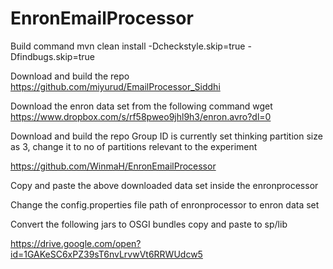 # EnronEmailProcessor

Build command
mvn clean install -Dcheckstyle.skip=true -Dfindbugs.skip=true


Download and build the repo
https://github.com/miyurud/EmailProcessor_Siddhi

Download the enron data set from the following command
wget https://www.dropbox.com/s/rf58pweo9jhl9h3/enron.avro?dl=0


Download and build the repo
Group ID is currently set thinking partition size as 3, change it to no of partitions relevant to the experiment

https://github.com/WinmaH/EnronEmailProcessor

Copy and paste the above downloaded data set inside the enronprocessor

Change the config.properties file path of enronprocessor to enron data set

Convert the following jars to OSGI bundles copy and paste to sp/lib

https://drive.google.com/open?id=1GAKeSC6xPZ39sT6nvLrvwVt6RRWUdcw5
